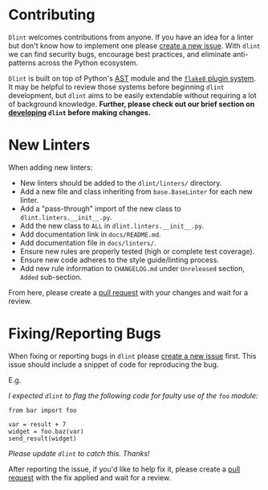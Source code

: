 # Contributing

`Dlint` welcomes contributions from anyone. If you have an idea for a linter
but don't know how to implement one please [create a new issue](https://github.com/duo-labs/dlint/issues).
With `dlint` we can find security bugs, encourage best practices, and eliminate
anti-patterns across the Python ecosystem.

`Dlint` is built on top of Python's [AST](https://docs.python.org/3/library/ast.html)
module and the [`flake8` plugin system](http://flake8.pycqa.org/en/latest/user/using-plugins.html).
It may be helpful to review those systems before beginning `dlint` development,
but `dlint` aims to be easily extendable without requiring a lot of background
knowledge. **Further, please check out our brief section on [developing](https://github.com/duo-labs/dlint#developing)
`dlint` before making changes.**

# New Linters

When adding new linters:

* New linters should be added to the `dlint/linters/` directory.
* Add a new file and class inheriting from `base.BaseLinter` for each new linter.
* Add a "pass-through" import of the new class to `dlint.linters.__init__.py`.
* Add the new class to `ALL` in `dlint.linters.__init__.py`.
* Add documentation link in `docs/README.md`.
* Add documentation file in `docs/linters/`.
* Ensure new rules are properly tested (high or complete test coverage).
* Ensure new code adheres to the style guide/linting process.
* Add new rule information to `CHANGELOG.md` under `Unreleased` section, `Added` sub-section.

From here, please create a [pull request](https://github.com/duo-labs/dlint/pulls)
with your changes and wait for a review.

# Fixing/Reporting Bugs

When fixing or reporting bugs in `dlint` please [create a new issue](https://github.com/duo-labs/dlint/issues)
first. This issue should include a snippet of code for reproducing the bug.

E.g.

*I expected `dlint` to flag the following code for faulty use of the `foo` module:*

```
from bar import foo

var = result + 7
widget = foo.baz(var)
send_result(widget)
```

*Please update `dlint` to catch this. Thanks!*

After reporting the issue, if you'd like to help fix it, please create a
[pull request](https://github.com/duo-labs/dlint/pulls) with the
fix applied and wait for a review.
